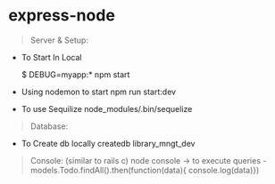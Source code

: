 # express-node

> Server & Setup:

  - To Start In Local 

    $ DEBUG=myapp:* npm start

  - Using nodemon to start <this command detects changes and restarts automatically>
    npm run start:dev

  - To use Sequilize
    node_modules/.bin/sequelize <cmd>


> Database:

  - To Create db locally
    createdb library_mngt_dev

> Console: (similar to rails c)
  node console
    -> to execute queries
      -models.Todo.findAll().then(function(data){ console.log(data)})